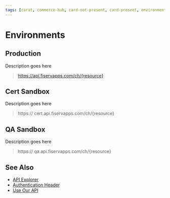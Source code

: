 ```yaml
---
tags: [carat, commerce-hub, card-not-present, card-present, environments]
---
```



# Environments

## Production

Description goes here

<!--theme: success -->
> https://api.fiservapps.com/ch/{resource}

## Cert Sandbox

Description goes here

<!--theme: success -->
> https:// cert.api.fiservapps.com/ch/{resource}

## QA Sandbox

Description goes here

<!--theme: success -->
> https:// qa.api.fiservapps.com/ch/{resource}

## See Also

- [API Explorer](url)
- [Authentication Header](?path=docs/Resources/API-Documents/Authentication-Header.md)
- [Use Our API](?path=docs/Resources/API-Documents/Use-Our-APIs.md)